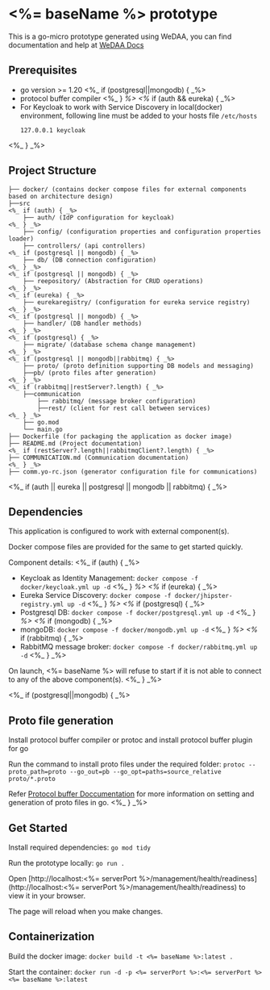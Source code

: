 # <%= baseName %> prototype

This is a go-micro prototype generated using WeDAA, you can find documentation and help at [WeDAA Docs](https://www.wedaa.tech/docs/introduction/what-is-wedaa/)

## Prerequisites

- go version >= 1.20
<%_ if (postgresql||mongodb) { _%>
- protocol buffer compiler
<%_ } _%>
<%_ if (auth && eureka) { _%>
- For Keycloak to work with Service Discovery in local(docker) environment, following line must be added to your hosts file `/etc/hosts`
  ```
  127.0.0.1	keycloak
  ```
<%_ } _%>

## Project Structure

```
├── docker/ (contains docker compose files for external components based on architecture design)
├──src
<%_ if (auth) { _%>
    ├── auth/ (IdP configuration for keycloak)
<%_ } _%>
    ├── config/ (configuration properties and configuration properties loader)
    ├── controllers/ (api controllers)
<%_ if (postgresql || mongodb) { _%>
    ├── db/ (DB connection configuration)
<%_ } _%>
<%_ if (postgresql || mongodb) { _%>
    ├── reepository/ (Abstraction for CRUD operations)
<%_ } _%>
<%_ if (eureka) { _%>
    ├── eurekaregistry/ (configuration for eureka service registry)
<%_ } _%>
<%_ if (postgresql || mongodb) { _%>
    ├── handler/ (DB handler methods)
<%_ } _%>
<%_ if (postgresql) { _%>
    ├── migrate/ (database schema change management)
<%_ } _%>
<%_ if (postgresql || mongodb||rabbitmq) { _%>
    ├── proto/ (proto definition supporting DB models and messaging)
    ├──pb/ (proto files after generation)
<%_ } _%>
<%_ if (rabbitmq||restServer?.length) { _%>
    ├──communication
        ├── rabbitmq/ (message broker configuration)
        ├──rest/ (client for rest call between services)
<%_ } _%>
    ├── go.mod
    └── main.go
├── Dockerfile (for packaging the application as docker image)
├── README.md (Project documentation)
<%_ if (restServer?.length||rabbitmqClient?.length) { _%>
├── COMMUNICATION.md (Communication documentation)
<%_ } _%>
├── comm.yo-rc.json (generator configuration file for communications)
```

<%_ if (auth || eureka || postgresql || mongodb || rabbitmq) { _%>
## Dependencies

This application is configured to work with external component(s).

Docker compose files are provided for the same to get started quickly.

Component details:
<%_ if (auth) { _%>
- Keycloak as Identity Management: `docker compose -f docker/keycloak.yml up -d`
<%_ } _%>
<%_ if (eureka) { _%>
- Eureka Service Discovery: `docker compose -f docker/jhipster-registry.yml up -d`
<%_ } _%>
<%_ if (postgresql) { _%>
- Postgresql DB: `docker compose -f docker/postgresql.yml up -d`
<%_ } _%>
<%_ if (mongodb) { _%>
- mongoDB: `docker compose -f docker/mongodb.yml up -d`
<%_ } _%>
<%_ if (rabbitmq) { _%>
- RabbitMQ message broker: `docker compose -f docker/rabbitmq.yml up -d`
<%_ } _%>

On launch, <%= baseName %> will refuse to start if it is not able to connect to any of the above component(s).
<%_ } _%>

<%_ if (postgresql||mongodb) { _%>
## Proto file generation

Install protocol buffer compiler or protoc and install protocol buffer plugin for go

Run the command to install proto files under the required folder: `protoc --proto_path=proto --go_out=pb --go_opt=paths=source_relative proto/*.proto` 

Refer [Protocol buffer Doccumentation](https://protobuf.dev/getting-started/gotutorial) for more information on setting and generation of proto files in go.
<%_ } _%>


## Get Started

Install required dependencies: `go mod tidy`

Run the prototype locally: `go run .`

Open [http://localhost:<%= serverPort %>/management/health/readiness](http://localhost:<%= serverPort %>/management/health/readiness) to view it in your browser.

The page will reload when you make changes.

## Containerization

Build the docker image: `docker build -t <%= baseName %>:latest .`

Start the container: `docker run -d -p <%= serverPort %>:<%= serverPort %> <%= baseName %>:latest`
